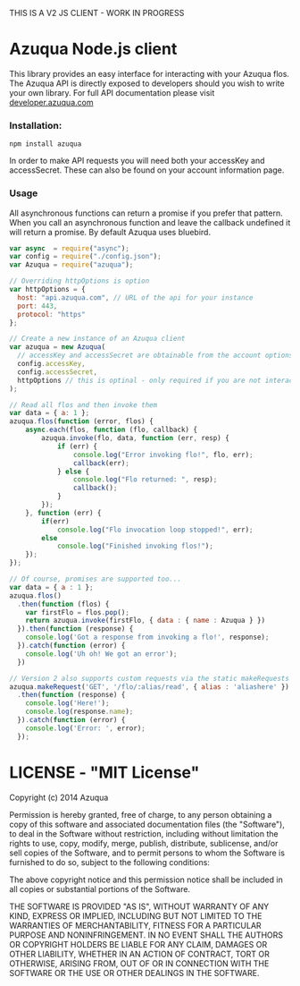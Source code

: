 THIS IS A V2 JS CLIENT - WORK IN PROGRESS

Azuqua Node.js client
=====================

This library provides an easy interface for interacting with your Azuqua flos.
The Azuqua API is directly exposed to developers should you wish to write your own library.
For full API documentation please visit [developer.azuqua.com]("https//developer.azuqua.com")

### Installation:
`npm install azuqua`

In order to make API requests you will need both your accessKey and accessSecret.
These can also be found on your account information page.

### Usage

All asynchronous functions can return a promise if you prefer that pattern.
When you call an asynchronous function and
leave the callback undefined it will return a promise.
By default Azuqua uses bluebird.

```javascript
var async  = require("async");
var config = require("./config.json");
var Azuqua = require("azuqua");

// Overriding httpOptions is option
var httpOptions = {
  host: "api.azuqua.com", // URL of the api for your instance
  port: 443,
  protocol: "https"
};

// Create a new instance of an Azuqua client
var azuqua = new Azuqua(
  // accessKey and accessSecret are obtainable from the account options in the Azuqua designer
  config.accessKey,
  config.accessSecret,
  httpOptions // this is optinal - only required if you are not interacting with the production Azuqua.com instance
);

// Read all flos and then invoke them
var data = { a: 1 };
azuqua.flos(function (error, flos) {
	async.each(flos, function (flo, callback) {
		azuqua.invoke(flo, data, function (err, resp) {
			if (err) {
				console.log("Error invoking flo!", flo, err);
				callback(err);
			} else {
				console.log("Flo returned: ", resp);
				callback();
			}
		});
	}, function (err) {
		if(err)
			console.log("Flo invocation loop stopped!", err);
		else
			console.log("Finished invoking flos!");
	});
});

// Of course, promises are supported too...
var data = { a : 1 };
azuqua.flos()
  .then(function (flos) {
    var firstFlo = flos.pop();
    return azuqua.invoke(firstFlo, { data : { name : Azuqua } })
  }).then(function (response) {
    console.log('Got a response from invoking a flo!', response);
  }).catch(function (error) {
    console.log('Uh oh! We got an error');
  })

// Version 2 also supports custom requests via the static makeRequests method
azuqua.makeRequest('GET', '/flo/:alias/read', { alias : 'aliashere' })
  .then(function (response) {
    console.log('Here!');
    console.log(response.name);
  }).catch(function (error) {
    console.log('Error: ', error);
  });

```
LICENSE - "MIT License"
=======================
Copyright (c) 2014 Azuqua

Permission is hereby granted, free of charge, to any person obtaining a copy
of this software and associated documentation files (the "Software"), to deal
in the Software without restriction, including without limitation the rights
to use, copy, modify, merge, publish, distribute, sublicense, and/or sell
copies of the Software, and to permit persons to whom the Software is
furnished to do so, subject to the following conditions:

The above copyright notice and this permission notice shall be included in
all copies or substantial portions of the Software.

THE SOFTWARE IS PROVIDED "AS IS", WITHOUT WARRANTY OF ANY KIND, EXPRESS OR
IMPLIED, INCLUDING BUT NOT LIMITED TO THE WARRANTIES OF MERCHANTABILITY,
FITNESS FOR A PARTICULAR PURPOSE AND NONINFRINGEMENT. IN NO EVENT SHALL THE
AUTHORS OR COPYRIGHT HOLDERS BE LIABLE FOR ANY CLAIM, DAMAGES OR OTHER
LIABILITY, WHETHER IN AN ACTION OF CONTRACT, TORT OR OTHERWISE, ARISING FROM,
OUT OF OR IN CONNECTION WITH THE SOFTWARE OR THE USE OR OTHER DEALINGS IN
THE SOFTWARE.
